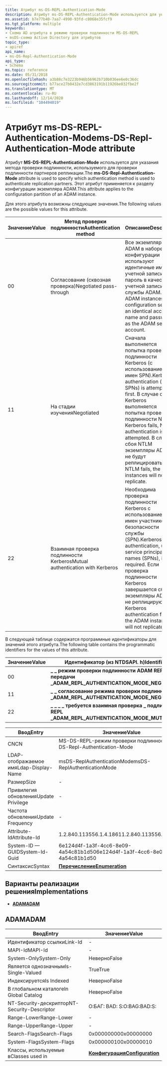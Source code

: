 ```yaml
---
title: Атрибут ms-DS-REPL-Authentication-Mode
description: Атрибут ms-DS-REPL-Authentication-Mode используется для указания метода проверки подлинности, используемого для проверки подлинности партнеров репликации.
ms.assetid: b7e77b40-7aa7-4990-93fd-c8068e35fcf9
ms.tgt_platform: multiple
keywords:
- Схема AD атрибута в режиме проверки подлинности MS-DS-REPL
- msDS-схема Active Directory для атрибутов
topic_type:
- apiref
api_name:
- ms-DS-Repl-Authentication-Mode
api_type:
- Schema
ms.topic: reference
ms.date: 05/31/2018
ms.openlocfilehash: a3b88c7e3223b946b56962b710b036ee6e0c36dc
ms.sourcegitcommit: b77ace27b0432e7cd3863191b11926be032fbe2f
ms.translationtype: MT
ms.contentlocale: ru-RU
ms.lasthandoff: 12/14/2020
ms.locfileid: "104494019"
---
```

# <a name="ms-ds-repl-authentication-mode-attribute"></a><span data-ttu-id="8a1d7-105">Атрибут ms-DS-REPL-Authentication-Mode</span><span class="sxs-lookup"><span data-stu-id="8a1d7-105">ms-DS-Repl-Authentication-Mode attribute</span></span>

<span data-ttu-id="8a1d7-106">Атрибут **MS-DS-REPL-Authentication-Mode** используется для указания метода проверки подлинности, используемого для проверки подлинности партнеров репликации.</span><span class="sxs-lookup"><span data-stu-id="8a1d7-106">The **ms-DS-Repl-Authentication-Mode** attribute is used to specify which authentication method is used to authenticate replication partners.</span></span> <span data-ttu-id="8a1d7-107">Этот атрибут применяется к разделу конфигурации экземпляра ADAM.</span><span class="sxs-lookup"><span data-stu-id="8a1d7-107">This attribute applies to the configuration partition of an ADAM instance.</span></span>

<span data-ttu-id="8a1d7-108">Для этого атрибута возможны следующие значения.</span><span class="sxs-lookup"><span data-stu-id="8a1d7-108">The following values are the possible values for this attribute.</span></span>

| <span data-ttu-id="8a1d7-109">Значение</span><span class="sxs-lookup"><span data-stu-id="8a1d7-109">Value</span></span>        | <span data-ttu-id="8a1d7-110">Метод проверки подлинности</span><span class="sxs-lookup"><span data-stu-id="8a1d7-110">Authentication method</span></span>                          | <span data-ttu-id="8a1d7-111">Описание</span><span class="sxs-lookup"><span data-stu-id="8a1d7-111">Description</span></span>                                                                                                                                                                    |
|--------------|------------------------------------------------|--------------------------------------------------------------------------------------------------------------------------------------------------------------------------------|
| <span data-ttu-id="8a1d7-112">0</span><span class="sxs-lookup"><span data-stu-id="8a1d7-112">0</span></span><br/> | <span data-ttu-id="8a1d7-113">Согласование (сквозная проверка)</span><span class="sxs-lookup"><span data-stu-id="8a1d7-113">Negotiated pass-through</span></span><br/>             | <span data-ttu-id="8a1d7-114">Все экземпляры ADAM в наборе конфигурации используют идентичные имя учетной записи и пароль в качестве учетной записи службы ADAM.</span><span class="sxs-lookup"><span data-stu-id="8a1d7-114">All ADAM instances in the configuration set use an identical account name and password as the ADAM service account.</span></span><br/>                                                 |
| <span data-ttu-id="8a1d7-115">1</span><span class="sxs-lookup"><span data-stu-id="8a1d7-115">1</span></span><br/> | <span data-ttu-id="8a1d7-116">На стадии изучения</span><span class="sxs-lookup"><span data-stu-id="8a1d7-116">Negotiated</span></span><br/>                          | <span data-ttu-id="8a1d7-117">Сначала выполняется попытка проверки подлинности Kerberos (с использованием имен SPN).</span><span class="sxs-lookup"><span data-stu-id="8a1d7-117">Kerberos authentication (using SPNs) is attempted first.</span></span> <span data-ttu-id="8a1d7-118">В случае сбоя Kerberos выполняется попытка проверки подлинности NTLM.</span><span class="sxs-lookup"><span data-stu-id="8a1d7-118">If Kerberos fails, NTLM authentication is attempted.</span></span> <span data-ttu-id="8a1d7-119">В случае сбоя NTLM экземпляры ADAM не будут реплицироваться.</span><span class="sxs-lookup"><span data-stu-id="8a1d7-119">If NTLM fails, the ADAM instances will not replicate.</span></span><br/> |
| <span data-ttu-id="8a1d7-120">2</span><span class="sxs-lookup"><span data-stu-id="8a1d7-120">2</span></span><br/> | <span data-ttu-id="8a1d7-121">Взаимная проверка подлинности Kerberos</span><span class="sxs-lookup"><span data-stu-id="8a1d7-121">Mutual authentication with Kerberos</span></span><br/> | <span data-ttu-id="8a1d7-122">Необходима проверка подлинности Kerberos с использованием имен участников безопасности службы (SPN).</span><span class="sxs-lookup"><span data-stu-id="8a1d7-122">Kerberos authentication, using service principal names (SPNs), is required.</span></span> <span data-ttu-id="8a1d7-123">Если проверка подлинности Kerberos завершается сбоем, экземпляры ADAM не реплицируются.</span><span class="sxs-lookup"><span data-stu-id="8a1d7-123">If Kerberos authentication fails, the ADAM instances will not replicate.</span></span><br/>                |



 

<span data-ttu-id="8a1d7-124">В следующей таблице содержатся программные идентификаторы для значений этого атрибута.</span><span class="sxs-lookup"><span data-stu-id="8a1d7-124">The following table contains the programmatic identifiers for the values of this attribute.</span></span>

| <span data-ttu-id="8a1d7-125">Значение</span><span class="sxs-lookup"><span data-stu-id="8a1d7-125">Value</span></span>        | <span data-ttu-id="8a1d7-126">Идентификатор (из NTDSAPI. h)</span><span class="sxs-lookup"><span data-stu-id="8a1d7-126">Identifier (from Ntdsapi.h)</span></span>                                               |
|--------------|---------------------------------------------------------------------------|
| <span data-ttu-id="8a1d7-127">0</span><span class="sxs-lookup"><span data-stu-id="8a1d7-127">0</span></span><br/> | <span data-ttu-id="8a1d7-128">**\_ \_ режим проверки подлинности ADAM REPL \_ \_ — согласование \_ передачи \_**</span><span class="sxs-lookup"><span data-stu-id="8a1d7-128">**ADAM\_REPL\_AUTHENTICATION\_MODE\_NEGOTIATE\_PASS\_THROUGH**</span></span><br/> |
| <span data-ttu-id="8a1d7-129">1</span><span class="sxs-lookup"><span data-stu-id="8a1d7-129">1</span></span><br/> | <span data-ttu-id="8a1d7-130">**\_ \_ согласование режима проверки подлинности ADAM REPL \_ \_**</span><span class="sxs-lookup"><span data-stu-id="8a1d7-130">**ADAM\_REPL\_AUTHENTICATION\_MODE\_NEGOTIATE**</span></span><br/>                |
| <span data-ttu-id="8a1d7-131">2</span><span class="sxs-lookup"><span data-stu-id="8a1d7-131">2</span></span><br/> | <span data-ttu-id="8a1d7-132">**\_ \_ \_ \_ требуется взаимная проверка \_ подлинности режима ADAM REPL \_**</span><span class="sxs-lookup"><span data-stu-id="8a1d7-132">**ADAM\_REPL\_AUTHENTICATION\_MODE\_MUTUAL\_AUTH\_REQUIRED**</span></span><br/>   |



 



| <span data-ttu-id="8a1d7-133">Ввод</span><span class="sxs-lookup"><span data-stu-id="8a1d7-133">Entry</span></span> | <span data-ttu-id="8a1d7-134">Значение</span><span class="sxs-lookup"><span data-stu-id="8a1d7-134">Value</span></span> |
|-------------------|--------------------------------------|
| <span data-ttu-id="8a1d7-135">CN</span><span class="sxs-lookup"><span data-stu-id="8a1d7-135">CN</span></span>                | <span data-ttu-id="8a1d7-136">MS-DS-REPL-режим проверки подлинности</span><span class="sxs-lookup"><span data-stu-id="8a1d7-136">ms-DS-Repl-Authentication-Mode</span></span>       |
| <span data-ttu-id="8a1d7-137">LDAP-отображаемое имя</span><span class="sxs-lookup"><span data-stu-id="8a1d7-137">Ldap-Display-Name</span></span> | <span data-ttu-id="8a1d7-138">msDS-ReplAuthenticationMode</span><span class="sxs-lookup"><span data-stu-id="8a1d7-138">msDS-ReplAuthenticationMode</span></span>          |
| <span data-ttu-id="8a1d7-139">Размер</span><span class="sxs-lookup"><span data-stu-id="8a1d7-139">Size</span></span>              | \-                                   |
| <span data-ttu-id="8a1d7-140">Привилегия обновления</span><span class="sxs-lookup"><span data-stu-id="8a1d7-140">Update Privilege</span></span>  | \-                                   |
| <span data-ttu-id="8a1d7-141">Частота обновления</span><span class="sxs-lookup"><span data-stu-id="8a1d7-141">Update Frequency</span></span>  | \-                                   |
| <span data-ttu-id="8a1d7-142">Attribute-Id</span><span class="sxs-lookup"><span data-stu-id="8a1d7-142">Attribute-Id</span></span>      | <span data-ttu-id="8a1d7-143">1.2.840.113556.1.4.1861</span><span class="sxs-lookup"><span data-stu-id="8a1d7-143">1.2.840.113556.1.4.1861</span></span>              |
| <span data-ttu-id="8a1d7-144">System-ID — GUID</span><span class="sxs-lookup"><span data-stu-id="8a1d7-144">System-Id-Guid</span></span>    | <span data-ttu-id="8a1d7-145">6e124d4f-1a3f-4cc6-8e09-4a54c81b1d50</span><span class="sxs-lookup"><span data-stu-id="8a1d7-145">6e124d4f-1a3f-4cc6-8e09-4a54c81b1d50</span></span> |
| <span data-ttu-id="8a1d7-146">Синтаксис</span><span class="sxs-lookup"><span data-stu-id="8a1d7-146">Syntax</span></span>            | [<span data-ttu-id="8a1d7-147">**Перечисление**</span><span class="sxs-lookup"><span data-stu-id="8a1d7-147">**Enumeration**</span></span>](s-enumeration.md) |



## <a name="implementations"></a><span data-ttu-id="8a1d7-148">Варианты реализации решения</span><span class="sxs-lookup"><span data-stu-id="8a1d7-148">Implementations</span></span>

-   [<span data-ttu-id="8a1d7-149">**ADAM**</span><span class="sxs-lookup"><span data-stu-id="8a1d7-149">**ADAM**</span></span>](#adam)

## <a name="adam"></a><span data-ttu-id="8a1d7-150">ADAM</span><span class="sxs-lookup"><span data-stu-id="8a1d7-150">ADAM</span></span>



| <span data-ttu-id="8a1d7-151">Ввод</span><span class="sxs-lookup"><span data-stu-id="8a1d7-151">Entry</span></span> | <span data-ttu-id="8a1d7-152">Значение</span><span class="sxs-lookup"><span data-stu-id="8a1d7-152">Value</span></span> |
|------------------------|-----------------------------------------------------|
| <span data-ttu-id="8a1d7-153">Идентификатор ссылки</span><span class="sxs-lookup"><span data-stu-id="8a1d7-153">Link-Id</span></span>                | \-                                                  |
| <span data-ttu-id="8a1d7-154">MAPI-Id</span><span class="sxs-lookup"><span data-stu-id="8a1d7-154">MAPI-Id</span></span>                | \-                                                  |
| <span data-ttu-id="8a1d7-155">System-Only</span><span class="sxs-lookup"><span data-stu-id="8a1d7-155">System-Only</span></span>            | <span data-ttu-id="8a1d7-156">Неверно</span><span class="sxs-lookup"><span data-stu-id="8a1d7-156">False</span></span>                                               |
| <span data-ttu-id="8a1d7-157">Является однозначным</span><span class="sxs-lookup"><span data-stu-id="8a1d7-157">Is-Single-Valued</span></span>       | <span data-ttu-id="8a1d7-158">True</span><span class="sxs-lookup"><span data-stu-id="8a1d7-158">True</span></span>                                                |
| <span data-ttu-id="8a1d7-159">Индексируется</span><span class="sxs-lookup"><span data-stu-id="8a1d7-159">Is Indexed</span></span>             | <span data-ttu-id="8a1d7-160">Неверно</span><span class="sxs-lookup"><span data-stu-id="8a1d7-160">False</span></span>                                               |
| <span data-ttu-id="8a1d7-161">В глобальном каталоге</span><span class="sxs-lookup"><span data-stu-id="8a1d7-161">In Global Catalog</span></span>      | <span data-ttu-id="8a1d7-162">Неверно</span><span class="sxs-lookup"><span data-stu-id="8a1d7-162">False</span></span>                                               |
| <span data-ttu-id="8a1d7-163">NT-Security-дескриптор</span><span class="sxs-lookup"><span data-stu-id="8a1d7-163">NT-Security-Descriptor</span></span> | <span data-ttu-id="8a1d7-164">О:БАГ: BAD: S:</span><span class="sxs-lookup"><span data-stu-id="8a1d7-164">O:BAG:BAD:S:</span></span>                                        |
| <span data-ttu-id="8a1d7-165">Range-Lower</span><span class="sxs-lookup"><span data-stu-id="8a1d7-165">Range-Lower</span></span>            | \-                                                  |
| <span data-ttu-id="8a1d7-166">Range-Upper</span><span class="sxs-lookup"><span data-stu-id="8a1d7-166">Range-Upper</span></span>            | \-                                                  |
| <span data-ttu-id="8a1d7-167">Search-Flags</span><span class="sxs-lookup"><span data-stu-id="8a1d7-167">Search-Flags</span></span>           | <span data-ttu-id="8a1d7-168">0x00000000</span><span class="sxs-lookup"><span data-stu-id="8a1d7-168">0x00000000</span></span>                                          |
| <span data-ttu-id="8a1d7-169">System-Flags</span><span class="sxs-lookup"><span data-stu-id="8a1d7-169">System-Flags</span></span>           | <span data-ttu-id="8a1d7-170">0x00000010</span><span class="sxs-lookup"><span data-stu-id="8a1d7-170">0x00000010</span></span>                                          |
| <span data-ttu-id="8a1d7-171">Классы, используемые в</span><span class="sxs-lookup"><span data-stu-id="8a1d7-171">Classes used in</span></span>        | [<span data-ttu-id="8a1d7-172">**Конфигурация**</span><span class="sxs-lookup"><span data-stu-id="8a1d7-172">**Configuration**</span></span>](c-configuration.md)<br/> |



 

 





